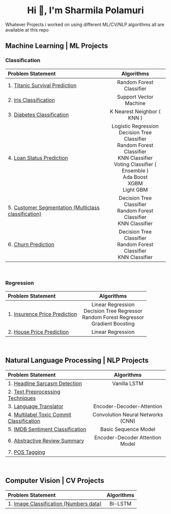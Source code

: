 <h1 align="center">Hi 👋, I'm Sharmila Polamuri</h1>
Whatever Projects i worked on using different ML/CV/NLP algorithms all are available at this repo

<h2 align="left">Machine Learning | ML Projects</h2>
<h3 align="left">Classification</h3>

| Problem Statement | Algorithms | 
| :---             | :---: | 
| 1. [Titanic Survival Prediction](https://github.com/sharmila-polamuri/Titanic_Survival_prediction_problem-) | Random Forest Classifier |
| 2. [Iris Classification](https://github.com/sharmila-polamuri/iris_classification_problem) | Support Vector Machine |
|3. [Diabetes Classification](https://github.com/sharmila-polamuri/diabetes_classification) | K Nearest Neighbor ( KNN ) |
|4. [Loan Status Prediction](https://github.com/sharmila-polamuri/Loan_Prediction) | Logistic Regression <br /> Decision Tree Classifier <br /> Random Forest Classifier <br /> KNN Classifier <br /> Voting Classifier ( Ensemble ) <br /> Ada Boost <br /> XGBM <br /> Light GBM |
|5. [Customer Segmentation (Multiclass classification)](https://github.com/sharmila-polamuri/customer_segmentation) | Decision Tree Classifier <br /> Random Forest Classifier <br /> KNN Classifier |
|6. [Churn Prediction](https://github.com/sharmila-polamuri/churn_prediction) | Decision Tree Classifier <br /> Random Forest Classifier <br /> KNN Classifier |

<br>
<h3 align="left">Regression</h3>

| Problem Statement | Algorithms | 
| :---            | :---: | 
| 1. [Insurence Price Prediction](https://github.com/sharmila-polamuri/insurance_price_prediction) | Linear Regression <br /> Decision Tree Regressor <br /> Random Forest Regressor <br /> Gradient Boosting |
|2. [House Price Prediction](https://github.com/sharmila-polamuri/house_car_price_prediction) | Linear Regression |


<br>
<h2 align="left">Natural Language Processing | NLP Projects</h2>

| Problem Statement | Algorithms | 
| :---             | :---: |
|1. [Headline Sarcasm Detection](https://github.com/sharmila-polamuri/sarcasm_detection_vanilla_lstm) | Vanilla LSTM |
|2. [Text Preprocessing Techniques](https://github.com/sharmila-polamuri/text_preprocessing_techniques) | 
|3. [Language Translator](https://github.com/sharmila-polamuri/language-translator) | Encoder-Decoder-Attention | 
|4. [Multilabel Toxic Commit Classification](https://github.com/sharmila-polamuri/Multilabel_toxic_commit_classification) | Convolution Neural Networks (CNN) | 
|5. [IMDB Sentiment Classification](https://github.com/sharmila-polamuri/IMDB-Review-Classifier) | Basic Sequence Model |
|6. [Abstractive Review Summary](https://github.com/sharmila-polamuri/abstractive-review-summarizer) | Encoder-Decoder Attention Model |
|7. [POS Tagging](https://github.com/sharmila-polamuri/POS_tagger) | 

<br>
<h2 align="left">Computer Vision | CV Projects</h2>

| Problem Statement | Algorithms | 
| :---            | :---: |
|1. [Image Classification (Numbers data)](https://github.com/sharmila-polamuri/Image_Classification) | Bi-LSTM |
